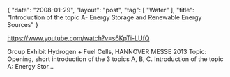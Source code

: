 {
   "date": "2008-01-29",
   "layout": "post",
   "tag": [
      "Water"
   ],
   "title": "Introduction of the topic A- Energy Storage and Renewable Energy Sources"
}

https://www.youtube.com/watch?v=s6KpTi-LUfQ  

Group Exhibit Hydrogen + Fuel Cells, HANNOVER MESSE 2013 Topic: Opening, short introduction of the 3 topics A, B, C. Introduction of the topic A: Energy Stor...
